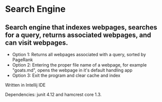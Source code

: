 # Search Engine


  
## Search engine that indexes webpages, searches for a query, returns associated webpages, and can visit webpages.

* Option 1: Returns all webpages associated with a query, sorted by PageRank
* Option 2: Entering the proper file name of a webpage, for example "goats.md", opens the webpage in it's default handling app
* Option 3: Exit the program and clear cache and index

Written in Intellij IDE

Dependencies: junit 4.12 and hamcrest core 1.3. 


